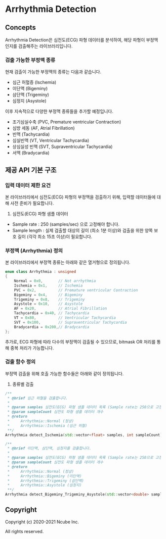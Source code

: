 # Arrhythmia Detection

## Concepts
Arrhythmia Detection은 심전도(ECG) 파형 데이터를 분석하여, 해당 파형이 부정맥인지를 검출해주는 라이브러리입니다.

### 검출 가능한 부정맥 종류
현재 검출이 가능한 부정맥의 종류는 다음과 같습니다.
- 심근 허혈증 (Ischemia)
- 이단맥 (Bigeminy)
- 삼단맥 (Trigeminy)
- 심정지 (Asystole)
<!--
- 심근 허혈증 (Ischemia)
- 조기심실수축 (PVC, Premature ventricular Contraction)
- 이단맥 (Bigeminy)
- 삼단맥 (Trigeminy)
- 심정지 (Asystole)
- 심방 세동 (AF, Atrial Fibrillation)
- 빈맥 (Tachycardia)
- 심실빈맥 (VT, Ventricular Tachycardia)
- 상심실성 빈맥 (SVT, Supraventricular Tachycardia)
- 서맥 (Bradycardia)
-->

이후 지속적으로 다양한 부정맥 종류들을 추가할 예정입니다.
- 조기심실수축 (PVC, Premature ventricular Contraction)
- 심방 세동 (AF, Atrial Fibrillation)
- 빈맥 (Tachycardia)
- 심실빈맥 (VT, Ventricular Tachycardia)
- 상심실성 빈맥 (SVT, Supraventricular Tachycardia)
- 서맥 (Bradycardia)

## 제공 API 기본 구조

### 입력 데이터 제한 요건
본 라이브러리에서 심전도(ECG) 파형의 부정맥을 검출하기 위해, 입력할 데이터들에 대해 사전 준비가 필요합니다.

1. 심전도(ECG) 파형 샘플 데이터
- Sample rate : 250 (samples/sec) 으로 고정해야 합니다.
- Sample length : 실제 검출할 대상의 길이 (최소 1분 이상)와 검출을 위한 양쪽 보호 길이 (각각 최소 15초 이상)이 필요합니다.

### 부정맥 (Arrhythmia) 정의
본 라이브러리에서 부정맥 종류는 아래와 같은 열거형으로 정의됩니다.
```C++
enum class Arrhythmia : unsigned
{
    Normal = 0x0,       // Not arrhythmia
    Ischemia = 0x1,     // Ischemia
    PVC = 0x2,          // Premature ventricular Contraction
    Bigeminy = 0x4,     // Bigeminy
    Trigeminy = 0x8,    // Trigeminy
    Asystole = 0x10,    // Asystole
    AF = 0x20,          // Atrial Fibrillation
    Tachycardia = 0x40, // Tachycardia
    VT = 0x80,          // Ventricular Tachycardia
    SVT = 0x100,        // Supraventricular Tachycardia
    Bradycardia = 0x200,// Bradycardia
};
```
추가로, ECG 파형에 따라 다수의 부정맥이 검출될 수 있으므로, bitmask OR 처리를 통해 중복 처리가 가능합니다.


### 검출 함수 정의
부정맥 검출을 위해 호출 가능한 함수들은 아래와 같이 정의됩니다.

<!--
1. 기간별 검출
```C++
/**
 * @brief 단기간 데이터 (60초 이내) 내에서 부정맥을 검출합니다.
 *
 * @param samples 심전도(ECG) 파형 샘플 데이터 목록 (Sample rate는 250으로 고정해야 함)
 * @param sampleCount 심전도 파형 샘플 데이터 개수
 * @return
 *     Arrhythmia::Normal (정상)
 *     Arrhythmia::Ischemia (심근 허혈)
 *     Arrhythmia::PVC (조기심실수축)
 *     Arrhythmia::Bigeminy (이단맥)
 *     Arrhythmia::Trigeminy (삼단맥)
 *     Arrhythmia::Asystole (심정지)
 **/
Arrhythmia detect_Short_Term_Signal(std::vector<float> samples, int sampleCount);

/**
 * @brief 장기간 데이터 (60초 이상) 내에서 부정맥을 검출합니다.
 *
 * @param samples 심전도(ECG) 파형 샘플 데이터 목록 (Sample rate는 250으로 고정해야 함)
 * @param sampleCount 심전도 파형 샘플 데이터 개수
 * @return
 *     Arrhythmia::Normal (정상)
 *     Arrhythmia::AF (심근 허혈)
 *     Arrhythmia::Tachycardia (빈맥)
 *     Arrhythmia::VT (심실빈맥)
 *     Arrhythmia::SVT (상심실성 빈맥)
 *     Arrhythmia::Bradycardia (서맥)
 **/
Arrhythmia detect_Long_Term_Signal(std::vector<float> samples, int sampleCount);
```
-->

1. 종류별 검출
```C++
/**
 * @brief 심근 허혈을 검출합니다.
 *
 * @param samples 심전도(ECG) 파형 샘플 데이터 목록 (Sample rate는 250으로 고정해야 함)
 * @param sampleCount 심전도 파형 샘플 데이터 개수
 * @return
 *     Arrhythmia::Normal (정상)
 *     Arrhythmia::Ischemia (심근 허혈)
 **/
Arrhythmia detect_Ischemia(std::vector<float> samples, int sampleCount);

/**
 * @brief 이단맥, 삼단맥, 심정지를 검출합니다.
 *
 * @param samples 심전도(ECG) 파형 샘플 데이터 목록 (Sample rate는 250으로 고정해야 함)
 * @param sampleCount 심전도 파형 샘플 데이터 개수
 * @return
 *     Arrhythmia::Normal (정상)
 *     Arrhythmia::Bigeminy (이단맥)
 *     Arrhythmia::Trigeminy (삼단맥)
 *     Arrhythmia::Asystole (심정지)
 **/
Arrhythmia detect_Bigeminy_Trigeminy_Asystole(std::vector<double> samples, int sampleCount);
```

<!--
/**
 * @brief 심방 세동을 검출합니다.
 *
 * @param samples 심전도(ECG) 파형 샘플 데이터 목록 (Sample rate는 250으로 고정해야 함)
 * @param sampleCount 심전도 파형 샘플 데이터 개수
 * @return
 *     Arrhythmia::Normal (정상)
 *     Arrhythmia::AF (심방 세동)
 **/
Arrhythmia detect_Atrial_Fibrillation(std::vector<double> samples, int sampleCount);

/**
 * @brief 심실빈맥을 검출합니다.
 *
 * @param samples 심전도(ECG) 파형 샘플 데이터 목록 (Sample rate는 250으로 고정해야 함)
 * @param sampleCount 심전도 파형 샘플 데이터 개수
 * @return
 *     Arrhythmia::Normal (정상)
 *     Arrhythmia::PVC (조기심실수축)
 *     Arrhythmia::Tachycardia (빈맥)
 *     Arrhythmia::VT (심실빈맥)
 *     Arrhythmia::SVT (상심실성 빈맥)
 *     Arrhythmia::Bradycardia (서맥)
 **/
Arrhythmia detect_VT_SVT(std::vector<float> samples, int sampleCount);
-->

## Copyright
Copyright (c) 2020-2021 Ncube Inc.

All rights reserved.
